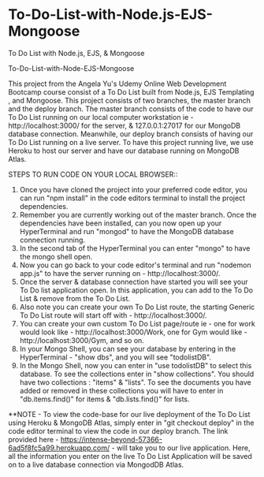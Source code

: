# To-Do-List-with-Node.js-EJS-Mongoose
To Do List with Node.js, EJS, & Mongoose

To-Do-List-with-Node-EJS-Mongoose

This project from the Angela Yu's Udemy Online Web Development Bootcamp course consist of a To Do List built from Node.js, EJS Templating , and Mongoose. This project consists of two branches, the master branch and the deploy branch. The master branch consists of the code to have our To Do List running on our local computer workstation ie - http://localhost:3000/ for the server, & 127.0.0.1:27017 for our MongoDB database connection. Meanwhile, our deploy branch consists of having our To Do List running on a live server. To have this project running live, we use Heroku to host our server and have our database running on MongoDB Atlas.

STEPS TO RUN CODE ON YOUR LOCAL BROWSER::

1) Once you have cloned the project into your preferred code editor, you can run "npm install" in the code editors terminal to install the project dependencies.
2) Remember you are currently working out of the master branch. Once the dependencies have been installed, can you now open up your HyperTerminal and run "mongod" to have the MongoDB database connection running.
3) In the second tab of the HyperTerminal you can enter "mongo" to have the mongo shell open.
4) Now you can go back to your code editor's terminal and run "nodemon app.js" to have the server running on - http://localhost:3000/.
5) Once the server & database connection have started you will see your To Do list application open. In this application, you can add to the To Do List & remove from the To Do List.
6) Also note you can create your own To Do List route, the starting Generic To Do List route will start off with - http://localhost:3000/.
7) You can create your own custom To Do List page/route ie - one for work would look like - http://localhost:3000/Work, one for Gym would like - http://localhost:3000/Gym, and so on.
8) In your Mongo Shell, you can see your database by entering in the HyperTerminal - "show dbs", and you will see "todolistDB".
9) In the Mongo Shell, now you can enter in "use todolistDB" to select this database. To see the collections enter in "show collections". You should have two collections : "items" & "lists". To see the documents    you have added or removed in these collections you will have to enter in "db.items.find()" for items & "db.lists.find()" for lists.


**NOTE - To view the code-base for our live deployment of the To Do List using Heroku & MongoDB Atlas, simply enter in "git checkout deploy" in the code editor terminal to view the code in our deploy branch. The link provided here - https://intense-beyond-57366-6ad5f8fc5a99.herokuapp.com/ - will take you to our live application. Here, all the information you enter on the live To Do List Application will be saved on to a live database connection via MongodDB Atlas. 

